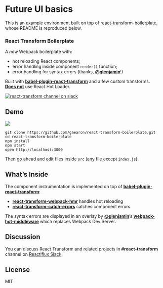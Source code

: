 # Future UI basics

This is an example environment built on top of
react-transform-boilerplate, whose README is reproduced below.

### React Transform Boilerplate

A *new* Webpack boilerplate with:

* hot reloading React components;
* error handling inside component `render()` function;
* error handling for syntax errors (thanks,
  **[@glenjamin](https://github.com/glenjamin)**!)

Built with
**[babel-plugin-react-transform](https://github.com/gaearon/babel-plugin-react-transform)**
and a few custom transforms.
**[Does not](https://medium.com/@dan_abramov/the-death-of-react-hot-loader-765fa791d7c4)**
use React Hot Loader.

[![react-transform channel on slack](https://img.shields.io/badge/slack-react--transform%40reactiflux-61DAFB.svg?style=flat-square)](http://www.reactiflux.com)

## Demo

![](http://i.imgur.com/AhGY28T.gif)

```
git clone https://github.com/gaearon/react-transform-boilerplate.git
cd react-transform-boilerplate
npm install
npm start
open http://localhost:3000
```

Then go ahead and edit files inside `src` (any file except `index.js`).

## What’s Inside


The component instrumentation is implemented on top of **[babel-plugin-react-transform](https://github.com/gaearon/babel-plugin-react-transform)**:

* **[react-transform-webpack-hmr](https://github.com/gaearon/react-transform-webpack-hmr)** handles hot reloading
* **[react-transform-catch-errors](https://github.com/gaearon/react-transform-catch-errors)** catches component errors

The syntax errors are displayed in an overlay by
**[@glenjamin](https://github.com/glenjamin)**’s
**[webpack-hot-middleware](https://github.com/glenjamin/webpack-hot-middleware)**
which replaces Webpack Dev Server.

## Discussion

You can discuss React Transform and related projects in **#react-transform** channel on [Reactiflux Slack](http://reactiflux.com).

## License

MIT
